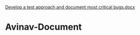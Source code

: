 [Develop a test approach and document most critical bugs.docx](https://github.com/Avinav27/Avinav-Document/files/7154336/Develop.a.test.approach.and.document.most.critical.bugs.docx)
# Avinav-Document
